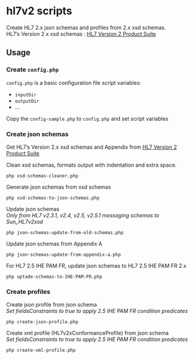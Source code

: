 # hl7v2 scripts

Create HL7 2.x json schemas and profiles from 2.x xsd schemas.  
HL7’s Version 2.x xsd schemas : [HL7 Version 2 Product Suite](https://www.hl7.org/implement/standards/product_brief.cfm?product_id=185)

## Usage

### Create `config.php`

`config.php` is a basic configuration file script variables: 
- `inputDir`
- `outputDir`
- ...

Copy the `config-sample.php` to `config.php` and set script variables

### Create json schemas

Get HL7’s Version 2.x xsd schemas and Appendix from [HL7 Version 2 Product Suite](https://www.hl7.org/implement/standards/product_brief.cfm?product_id=185)


Clean xsd schemas, formats output with indentation and extra space.
```
php xsd-schemas-cleaner.php
```

Generate json schemas from xsd schemas
```
php xsd-schemas-to-json-schemas.php
```

Update json schemas  
*Only from HL7 v2.3.1, v2.4, v2.5, v2.5.1 messaging schemas to Sun_HL7v2xsd*
```
php json-schemas-update-from-old-schemas.php
```

Update json schemas from Appendix A
```
php json-schemas-update-from-appendix-a.php
```

For HL7 2.5 IHE PAM FR, update json schemas to HL7 2.5 IHE PAM FR 2.x
```
php uptade-schemas-to-IHE-PAM-FR.php
```

### Create profiles

Create json profile from json schema  
*Set fieldsConstraints to true to apply 2.5 IHE PAM FR condition predicates*
```
php create-json-profile.php
```

Create xml profile (HL7v2xConformanceProfile) from json schema  
*Set fieldsConstraints to true to apply 2.5 IHE PAM FR condition predicates*
```
php create-xml-profile.php
```

